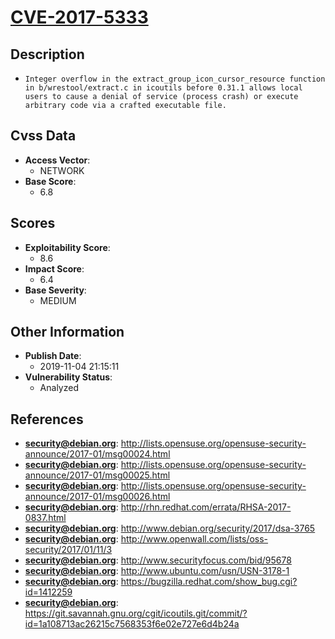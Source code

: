 
# [CVE-2017-5333](https://cve.mitre.org/cgi-bin/cvename.cgi?name=CVE-2017-5333)

## Description

- `Integer overflow in the extract_group_icon_cursor_resource function in b/wrestool/extract.c in icoutils before 0.31.1 allows local users to cause a denial of service (process crash) or execute arbitrary code via a crafted executable file.`

## Cvss Data

- **Access Vector**:
  - NETWORK
- **Base Score**:
  - 6.8

## Scores

- **Exploitability Score**:
  - 8.6
- **Impact Score**:
  - 6.4
- **Base Severity**:
  - MEDIUM

## Other Information

- **Publish Date**:
  - 2019-11-04 21:15:11
- **Vulnerability Status**:
  - Analyzed

## References

- **security@debian.org**: http://lists.opensuse.org/opensuse-security-announce/2017-01/msg00024.html
- **security@debian.org**: http://lists.opensuse.org/opensuse-security-announce/2017-01/msg00025.html
- **security@debian.org**: http://lists.opensuse.org/opensuse-security-announce/2017-01/msg00026.html
- **security@debian.org**: http://rhn.redhat.com/errata/RHSA-2017-0837.html
- **security@debian.org**: http://www.debian.org/security/2017/dsa-3765
- **security@debian.org**: http://www.openwall.com/lists/oss-security/2017/01/11/3
- **security@debian.org**: http://www.securityfocus.com/bid/95678
- **security@debian.org**: http://www.ubuntu.com/usn/USN-3178-1
- **security@debian.org**: https://bugzilla.redhat.com/show_bug.cgi?id=1412259
- **security@debian.org**: https://git.savannah.gnu.org/cgit/icoutils.git/commit/?id=1a108713ac26215c7568353f6e02e727e6d4b24a

